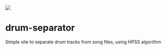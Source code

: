 ![](https://github.com/corypisano/drum-separator/workflows/Frontend%20Deploy/badge.svg)

# drum-separator
Simple site to separate drum tracks from song files, using HPSS algorithm
